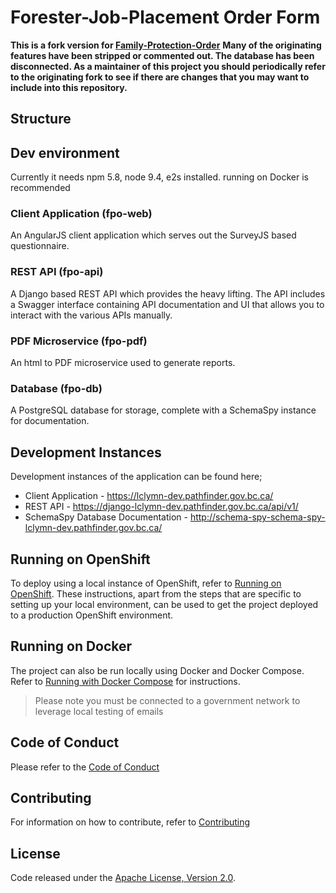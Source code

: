 # Forester-Job-Placement Order Form

__This is a fork version for [Family-Protection-Order]( https://github.com/bcgov/Family-Protection-Order )__
__Many of the originating features have been stripped or commented out. The database has been disconnected. As a maintainer of this project you should periodically refer to the originating fork to see if there are changes that you may want to include into this repository.__

## Structure

## Dev environment
Currently it needs npm 5.8, node 9.4, e2s installed. 
running on Docker is recommended

### Client Application (fpo-web)
An AngularJS client application which serves out the SurveyJS based questionnaire.

###	REST API (fpo-api)
A Django based REST API which provides the heavy lifting.  The API includes a Swagger interface containing API documentation and UI that allows you to interact with the various APIs manually.

### PDF Microservice (fpo-pdf)
An html to PDF microservice used to generate reports.

###	Database (fpo-db)
A PostgreSQL database for storage, complete with a SchemaSpy instance for documentation.

## Development Instances

Development instances of the application can be found here;
* Client Application - https://lclymn-dev.pathfinder.gov.bc.ca/
* REST API - https://django-lclymn-dev.pathfinder.gov.bc.ca/api/v1/
* SchemaSpy Database Documentation - http://schema-spy-schema-spy-lclymn-dev.pathfinder.gov.bc.ca/

## Running on OpenShift

To deploy using a local instance of OpenShift, refer to [Running on OpenShift](./RunningOnOpenShift.md).  These instructions, apart from the steps that are specific to setting up your local environment, can be used to get the project deployed to a production OpenShift environment.

## Running on Docker

The project can also be run locally using Docker and Docker Compose.  Refer to [Running with Docker Compose](./docker/README.md) for instructions.

> Please note you must be connected to a government network to leverage local testing of emails

## Code of Conduct

Please refer to the [Code of Conduct](./CODE_OF_CONDUCT.md) 

## Contributing

For information on how to contribute, refer to [Contributing](CONTRIBUTING.md)

## License

Code released under the [Apache License, Version 2.0](./LICENSE).
